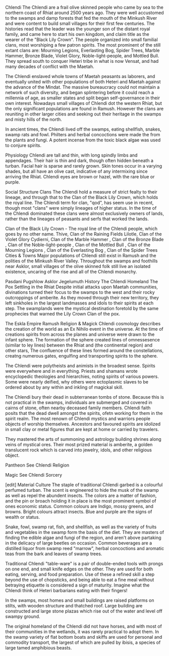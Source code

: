 Chlendi
The Chlendi are a frail olive skinned people who came by sea to the northern coast of Rhiat around 2500 years ago. They were well accustomed to the swamps and damp forests that fed the mouth of the Minkush River and were content to build small villages for their first few centuries. The histories read that the leader was the younger son of the distant royal family, and came here to start his own kingdom, and claim title as the wearer of the "Black Lily Crown". The people organized into small familial clans, most worshiping a few patron spirits. The most prominent of the still extant clans are: Mourning Legions, Everlasting Bog, Spider Trees, Marble Hammer, Bronze Blade, Violet Glory, Noble-light-people, and Mottled Bull. They spread south to conquer Heteri tribe in what is now Vensat, and had many decades of conflict with the Maetah.

The Chlendi enslaved whole towns of Maetah peasants as laborers, and eventually united with other populations of both Heteri and Maetah against the advance of the Mindat. The massive bureaucracy could not maintain a network of such diversity, and began splintering before it could reach a millennia of age, as smaller states and split began self-governance in their own interest. Nowadays small villages of Chlendi dot the western Rhiat, but the only significant populations are found in Ramush. However the clans are reuniting in other larger cities and seeking out their heritage in the swamps and misty hills of the north.

In ancient times, the Chlendi lived off the swamps, eating shellfish, snakes, swamp rats and fowl. Philters and herbal concoctions were made the from the plants and fungi. A potent incense from the toxic black algae was used to conjure spirits.



Physiology
Chlendi are tall and thin, with long spindly limbs and appendages. Their hair is thin and dark, though often hidden beneath a turban. Facial hair is sparse and rarely grown. Skin tones occur in a varying shades, but all have an olive cast, indicative of any intermixing since arriving the Rhiat. Chlendi eyes are brown or hazel, with the rare blue or purple.

Social Structure
Clans
The Chlendi hold a measure of strict fealty to their lineage, and through that to the Clan of the Black Lily Crown, which holds the royal line. The Chlendi term for clan, "qod", has seem use in recent, though most "clans" were simply lineages of higher status. In the time of the Chlendi dominated these clans were almost exclusively owners of lands, rather than the lineages of peasants and serfs that worked the lands.

Clan of the Black Lily Crown - The royal line of the Chlendi people, which goes by no other name.
Thive, Clan of the Raining Fields
Lilotle, Clan of the Violet Glory
Cydierni, Clan of the Marble Hammer
, Clan of the Bronze Blade
, Clan of the Noble-light-people
, Clan of the Mottled Bull
, Clan of the Mourning Legions
, Clan of the Everlasting Bog
, Clan of the Spider Trees
Cities & Towns
Major populations of Chlendi still exist in Ramush and the polities of the Minkush River Valley. Throughout the swamps and foothills near Asklor, small villages of the olive skinned folk still live an isolated existence, uncaring of the rise and all of the Chlendi monarchy.

Pasdani
Pugshlow
Asklor
Jegelumuth
History
The Chlendi Homeland
The Pox
Settling in the Rhiat
Despite initial attacks upon Maetah communities, divinations turned their focus to the swamps to the west and their rocky outcroppings of amberite. As they moved through their new territory, they left sinkholes in the largest landmasses and idols to their spirits at each step. The swamplands were the mystical destination foretold by the same prophecies that warned the Lily Crown Clan of the pox.

The Eskla Empire
Ramush
Religion & Magick
Chlendi cosmology describes the creation of the world as an Ex Nihilo event in the universe. At the time of creations spirits from across the planes and universe were drawn to the infant sphere. The formation of the sphere created lines of omnessesence (similar to ley lines) between the Rhiat and (the continental region) and other stars, The confluence of these lines formed around the constellations, creatng numerous gates, engulfing and transporting spirits to the sphere.

The Chlendi were polytheists and animists in the broadest sense. Spirits were everywhere and in everything. Priests and shamans wrote encyclopedic theologies and hierarchies, noting spirits of various powers. Some were nearly deified, why others were ectoplasmic slaves to be ordered about by any within and inkling of magickal skill.

The Chlendi bury their dead in subterranean tombs of stone. Because this is not practical in the swamps, individuals are submerged and covered in cairns of stone, often nearby deceased family members. Chlendi faith posits that the dead dwell amongst the spirits, ofetn working for them in the spirit realm. The most renown of Chlendi mystics and warriors people objects of worship themselves. Ancestors and favoured spirits are idolized in small clay or metal figures that are kept at home or carried by travelers.

They mastered the arts of summoning and astrology building shrines along veins of mystical ores. Their most prized material is amberite, a golden translucent rock which is carved into jewelry, idols, and other religious object.

Pantheon
See Chlendi Religion

Magic
See Chlendi Sorcery

[edit] Material Culture
The staple of traditional Chlendi garbed is a colourful perfumed turban. The scent is engineered to hide the musk of the swamp as well as repel the abundent insects. The colors are a matter of fashion, and the pin or broach holding it in place is the most prominent symbol of ones economic status. Common colours are Indigo, mossy greens, and browns. Bright colours attract insects. Blue and purple are the signs of wealth or status.

Snake, fowl, swamp rat, fish, and shellfish, as well as the variety of fruits and vegetables in the swamp form the basis of the diet. They are masters of finding the edible algae and fungi of the region, and aren't above partaking in the delicacy of large beetles on occasion. Common beverages are a distilled liquor from swamp reed "marrow", herbal concoctions and aromatic teas from the bark and leaves of swamp trees.

Traditional Chlendi "table-ware" is a pair of double-ended tools with prongs on one end, and small knife edges on the other. They are used for both eating, serving, and food preparation. Use of these a refined skill a step beyond the use of chopsticks, and being able to eat a fine meal without betraying etiquette is considered a sign of maturity. Imagine what the Chlendi think of Heteri barbarians eating with their fingers!

In the swamps, most homes and small buildings are raised platforms on stilts, with wooden structure and thatched roof. Large building are constructed and large stone plazas which rise out of the water and level off swampy ground.

The original homeland of the Chlendi did not have horses, and with most of their communities in the wetlands, it was rarely practical to adopt them. In the swamp variety of flat bottom boats and skiffs are used for personal and commodity transport, the largest of which are pulled by ibisis, a species of large tamed amphibious beasts.
